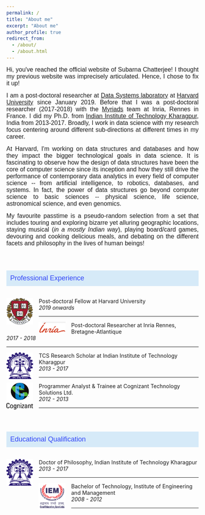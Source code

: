 ```yaml
---
permalink: /
title: "About me"
excerpt: "About me"
author_profile: true
redirect_from: 
  - /about/
  - /about.html
---
```


<font face="helvetica" size="3"><p align="justify">Hi, you've reached the official website of Subarna Chatterjee! I thought my previous website was imprecisely articulated. Hence, I chose to fix it up!</p></font>

<font face="helvetica" size="3"><p align="justify">I am a post-doctoral researcher at <a href="http://daslab.seas.harvard.edu">Data Systems laboratory</a> at <a href="https://www.harvard.edu">Harvard University</a> since January 2019. Before that I was a post-doctoral researcher (2017-2018)  with the <a href="https://team.inria.fr/myriads/">Myriads</a> team at Inria, Rennes in France. I did my Ph.D. from <a href="http://www.iitkgp.ac.in">Indian Institute of Technology Kharagpur</a>, India from 2013-2017. Broadly, I work in data science with my research focus centering around different sub-directions at different times in my career.</p></font>

<font face="helvetica" size="3"><p align="justify">At Harvard, I'm working on data structures and databases and how they impact the bigger technological goals in data science. It is fascinating to observe how the design of data structures have been the core of computer science since its inception and how they still drive the performance of contemporary data analytics in every field of computer science -- from artificial intelligence, to robotics, databases, and systems. In fact, the power of data structures go beyond computer science to basic sciences -- physical science, life science, astronomical science, and even genomics.</p></font>


<font face="helvetica" size="3"><p align="justify">My favourite passtime is a pseudo-random selection from a set that includes touring and exploring bizarre yet alluring geographic locations, staying musical (<i>in a mostly Indian way</i>), playing board/card games, devouring and cooking delicious meals, and debating on the different facets and philosophy in the lives of human beings! </p></font>

<style>
img {
  float: left;
}
.boxed {
  background-color: #D6EAF8;
  color: #3044F7;
  border: none ;
  padding: 10px;
}
br {
   lmargin-bottom:-1px; 
}
</style>

<br><br>

<div class="boxed">
  <font face="helvetica" size="4">Professional Experience</font>
</div>
<br>
<!--<font face="helvetica" size="4"><p>Professional Experience</p></font>-->

<p><img src="/images/harvard.png" alt="harvard" style="width:70px;height:70px;margin-right:15px;">
Post-doctoral Fellow at Harvard University <br> <i>2019 onwards</i></p><hr>

<p><img src="/images/inria.png" alt="harvard" style="width:70px;height:30px;margin-right:15px;">
Post-doctoral Researcher at Inria Rennes, Bretagne-Atlantique <br> <i>2017 - 2018</i></p><hr>

<p><img src="/images/iit.png" alt="harvard" style="width:70px;height:70px;margin-right:15px;">
TCS Research Scholar at Indian Institute of Technology Kharagpur <br> <i>2013 - 2017</i></p><hr>

<p><img src="/images/cognizant.png" alt="harvard" style="width:70px;height:70px;margin-right:15px;">
Programmer Analyst & Trainee at Cognizant Technology Solutions Ltd. <br> <i>2012 - 2013</i></p><hr>

<br><br>

<div class="boxed">
  <font face="helvetica" size="4">Educational Qualification</font>
</div>
<br>

<p><img src="/images/iit.png" alt="harvard" style="width:70px;height:70px;margin-right:15px;">
Doctor of Philosophy, Indian Institute of Technology Kharagpur <br> <i>2013 - 2017</i></p><hr>

<p><img src="/images/IEM.png" alt="harvard" style="width:70px;height:70px;margin-right:15px;">
Bachelor of Technology, Institute of Engineering and Management <br> <i>2008 - 2012</i></p><hr>



